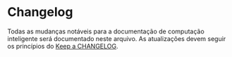 # Changelog

Todas as mudanças notáveis para a documentação de computação inteligente será documentado neste arquivo.
As atualizações devem seguir os princípios do [Keep a CHANGELOG](https://keepachangelog.com/pt-BR/1.0.0/).